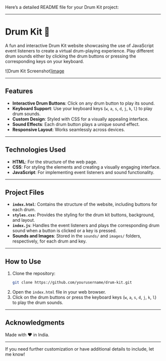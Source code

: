 Here’s a detailed README file for your Drum Kit project:

---

# Drum Kit 🥁

A fun and interactive Drum Kit website showcasing the use of JavaScript event listeners to create a virtual drum-playing experience. Play different drum sounds either by clicking the drum buttons or pressing the corresponding keys on your keyboard.

![Drum Kit Screenshot][image](https://github.com/user-attachments/assets/0e764838-9104-481c-9ab5-be0597295574)


---

## Features

- **Interactive Drum Buttons**: Click on any drum button to play its sound.
- **Keyboard Support**: Use your keyboard keys (`w`, `a`, `s`, `d`, `j`, `k`, `l`) to play drum sounds.
- **Custom Design**: Styled with CSS for a visually appealing interface.
- **Sound Effects**: Each drum button plays a unique sound effect.
- **Responsive Layout**: Works seamlessly across devices.

---

## Technologies Used

- **HTML**: For the structure of the web page.
- **CSS**: For styling the elements and creating a visually engaging interface.
- **JavaScript**: For implementing event listeners and sound functionality.

---

## Project Files

- **`index.html`**: Contains the structure of the website, including buttons for each drum.
- **`styles.css`**: Provides the styling for the drum kit buttons, background, and layout.
- **`index.js`**: Handles the event listeners and plays the corresponding drum sound when a button is clicked or a key is pressed.
- **Sounds and Images**: Stored in the `sounds/` and `images/` folders, respectively, for each drum and key.

---

## How to Use

1. Clone the repository:
   ```bash
   git clone https://github.com/yourusername/drum-kit.git
   ```
2. Open the `index.html` file in your web browser.
3. Click on the drum buttons or press the keyboard keys (`w`, `a`, `s`, `d`, `j`, `k`, `l`) to play the drum sounds.

---


## Acknowledgments

Made with ❤️ in India.

--- 

If you need further customization or have additional details to include, let me know!
